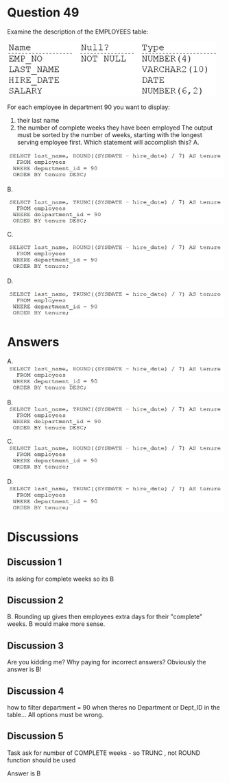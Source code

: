 # Question 49
Examine the description of the EMPLOYEES table:

![](../images/0003400001.png)
		
For each employee in department 90 you want to display:
1. their last name
2. the number of complete weeks they have been employed
The output must be sorted by the number of weeks, starting with the longest serving employee first.
Which statement will accomplish this?
A.

![](../images/0003400002.png)
		
B.

![](../images/0003400003.png)
		
C.

![](../images/0003400004.png)
		
D.

![](../images/0003500001.png)
		

# Answers
A. 
![](../images/0003400002.png)
		

B. 
![](../images/0003400003.png)
		

C. 
![](../images/0003400004.png)
		

D. 
![](../images/0003500001.png)
		

# Discussions
## Discussion 1
its asking for complete weeks so its B

## Discussion 2
B. 
Rounding up gives then employees extra days for their "complete" weeks. B would make more sense.

## Discussion 3
Are you kidding me? 
Why paying for incorrect answers?
Obviously the answer is B!

## Discussion 4
how to filter department = 90 when theres no Department or Dept_ID in the table...
All options must be wrong.

## Discussion 5
Task ask for number of COMPLETE weeks - so TRUNC , not ROUND function should be used

Answer is B

